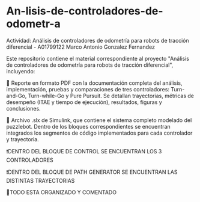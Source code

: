 # An-lisis-de-controladores-de-odometr-a
Actividad: Análisis de controladores de odometría para robots de tracción diferencial - A01799122
Marco Antonio Gonzalez Fernandez

Este repositorio contiene el material correspondiente al proyecto "Análisis de controladores de odometría para robots de tracción diferencial", incluyendo:

📄 Reporte en formato PDF con la documentación completa del análisis, implementación, pruebas y comparaciones de tres controladores: Turn-and-Go, Turn-while-Go y Pure Pursuit. Se detallan trayectorias, métricas de desempeño (ITAE y tiempo de ejecución), resultados, figuras y conclusiones.

🔧 Archivo .slx de Simulink, que contiene el sistema completo modelado del puzzlebot. Dentro de los bloques correspondientes se encuentran integrados los segmentos de código implementados para cada controlador y trayectoria.

❗DENTRO DEL BLOQUE DE CONTROL SE ENCUENTRAN LOS 3 CONTROLADORES


❗DENTRO DEL BLOQUE DE PATH GENERATOR SE ENCUENTRAN LAS DISTINTAS TRAYECTORIAS

🌟TODO ESTA ORGANIZADO Y COMENTADO
